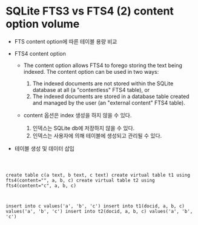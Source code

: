 
# SQLite FTS3 vs FTS4 (2) content option volume

* FTS content option에 따른 테이블 용량 비교

* FTS4 content option
  * The content option allows FTS4 to forego storing the text being indexed. The content option can be used in two ways:
    1. The indexed documents are not stored within the SQLite database at all (a "contentless" FTS4 table), or
    2. The indexed documents are stored in a database table created and managed by the user (an "external content" FTS4 table).

  * content 옵션은 index 생성을 하지 않을 수 있다.
    1. 인덱스는 SQLite db에 저장하지 않을 수 있다.
    2. 인덱스는 사용자에 의해 테이블에 생성되고 관리될 수 있다.
    

* 테이블 생성 및 데이터 삽입 
<code>

 create table c(a text, b text, c text)
 create virtual table t1 using fts4(content="", a, b, c)
 create virtual table t2 using fts4(content="c", a, b, c)
 
 insert into c values('a', 'b', 'c')
 insert into t1(docid, a, b, c) values('a', 'b', 'c')
 insert into t2(docid, a, b, c) values('a', 'b', 'c')
</code>
